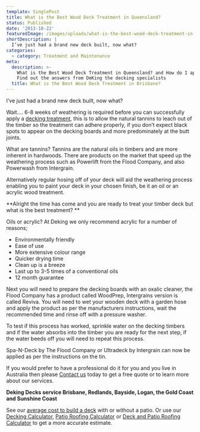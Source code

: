 ```yaml
---
template: SinglePost
title: What is the Best Wood Deck Treatment in Queensland?
status: Published
date: '2013-10-22'
featuredImage: /images/uploads/what-is-the-best-wood-deck-treatment-in-brisbane.jpg
shortDescription: |
  I’ve just had a brand new deck built, now what?
categories:
  - category: Treatment and Maintenance
meta:
  description: >-
    What is the Best Wood Deck Treatment in Queensland? and How do I apply it?
    Find out the answers from DeKing the decking specialists
  title: What is the Best Wood Deck Treatment in Brisbane?
---
```

I’ve just had a brand new deck built, now what?

Wait…. 6-8 weeks of weathering is required before you can successfully apply a [decking treatment](https://www.dekingdecks.com.au/services/deck-accessories/), this is to allow the natural tannins to leach out of the timber so the treatment can adhere properly, if you don’t expect black spots to appear on the decking boards and more predominately at the butt joints.

What are tannins? Tannins are the natural oils in timbers and are more inherent in hardwoods. There are products on the market that speed up the weathering process such as Powerlift from the Flood Company, and also Powerwash from Intergrain.

Alternatively regular hosing off of your deck will aid the weathering process enabling you to paint your deck in your chosen finish, be it an oil or an acrylic wood treatment.

**Alright the time has come and you are ready to treat your timber deck but what is the best treatment?
**

Oils or acrylic? At Deking we only recommend acrylic for a number of reasons;

* Environmentally friendly
* Ease of use
* More extensive colour range
* Quicker drying time
* Clean up is a breeze
* Last up to 3-5 times of a conventional oils
* 12 month guarantee

Next you will need to prepare the decking boards with an oxalic cleaner, the Flood Company has a product called WoodPrep, Intergrains version is called Reviva. You will need to wet your wooden deck with a garden hose and apply the product as per the manufacturers instructions, wait the recommended time and rinse off with a pressure washer.

To test if this process has worked, sprinkle water on the decking timbers and if the water absorbs into the timber you are ready for the next step, if the water beeds off you will need to repeat this process.

Spa-N-Deck by The Flood Company or Ultradeck by Intergrain can now be applied as per the instructions on the tin.

If you would prefer to have a professional do it for you and you live in Australia then please [Contact us](https://www.dekingdecks.com.au/contact/) today to get a free quote or to learn more about our services.

**Deking Decks service Brisbane, Redlands, Bayside, Logan, the Gold Coast and Sunshine Coast**

See our [average cost to build a deck](https://www.dekingdecks.com.au/posts/patio-installation-cost-timber-patio-and-roofing/) with or without a patio. Or use our [Decking Calculator](https://www.dekingdecks.com.au/quote-calculator/), [Patio Roofing Calculator](https://www.dekingdecks.com.au/patio-calculator/) or [Deck and Patio Roofing Calculator](https://www.dekingdecks.com.au/deck-and-roofing-calculator) to get a more accurate estimate.
